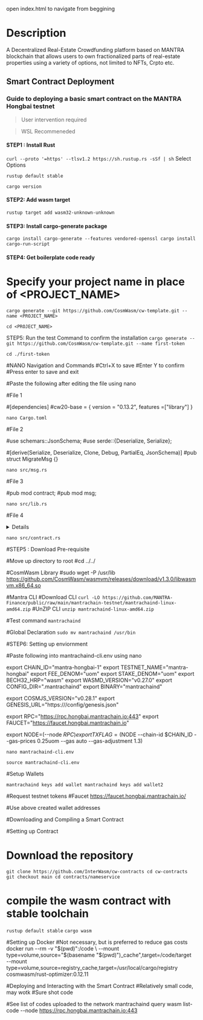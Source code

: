 open index.html to navigate from beggining

# Description
A Decentralized Real-Estate Crowdfunding platform based on MANTRA blockchain that allows users to own fractionalized parts of real-estate properties using a variety of options, not limited to NFTs, Crpto etc.

## Smart Contract Deployment

### Guide to deploying a basic smart contract on the MANTRA Hongbai testnet 
> User intervention required

> WSL Recommeneded

#### STEP1 : Install Rust
`curl --proto '=https' --tlsv1.2 https://sh.rustup.rs -sSf | sh`
Select Options

`rustup default stable`

`cargo version`


#### STEP2: Add wasm target
`rustup target add wasm32-unknown-unknown`


#### STEP3: Install cargo-generate package
`cargo install cargo-generate --features vendored-openssl
cargo install cargo-run-script
`

#### STEP4: Get boilerplate code ready 
# Specify your project name in place of <PROJECT_NAME>
`cargo generate --git https://github.com/CosmWasm/cw-template.git --name <PROJECT_NAME>`

`cd <PROJECT_NAME>`

STEP5: Run the test Command to confirm the installation
`cargo generate --git https://github.com/CosmWasm/cw-template.git --name first-token`

`cd ./first-token`

#NANO Navigation and Commands
#Ctrl+X to save
#Enter Y to confirm
#Press enter to save and exit

#Paste the following after editing the file using nano

#File 1

#[dependencies]
#cw20-base = {  version = "0.13.2", features =["library"] }

`nano Cargo.toml`


#File 2

#use schemars::JsonSchema;
#use serde::{Deserialize, Serialize};

#[derive(Serialize, Deserialize, Clone, Debug, PartialEq, JsonSchema)]
#pub struct MigrateMsg {}

`nano src/msg.rs`


#File 3

#pub mod contract;
#pub mod msg;

`nano src/lib.rs`


#File 4
<details>

#[cfg(not(feature = "library"))]
#use cosmwasm_std::entry_point;
#use cosmwasm_std::{
    to_binary, Binary, Deps, DepsMut, Env, MessageInfo, Response, StdResult,
};
#use cw20_base::ContractError;
#use cw20_base::enumerable::{query_all_allowances, query_all_accounts};
#use cw20_base::msg::{QueryMsg,ExecuteMsg};

#use crate::msg::MigrateMsg;
#use cw2::set_contract_version;
#use cw20_base::allowances::{
    execute_decrease_allowance, execute_increase_allowance, execute_send_from,
    execute_transfer_from, query_allowance, execute_burn_from,
};
#use cw20_base::contract::{
    execute_mint, execute_send, execute_transfer, execute_update_marketing,
    execute_upload_logo, query_balance, query_token_info, query_minter, query_download_logo, query_marketing_info, execute_burn,
};

// version info for migration info
#const CONTRACT_NAME: &str = "crates.io:cw20-token";
#const CONTRACT_VERSION: &str = env!("CARGO_PKG_VERSION");

#[cfg_attr(not(feature = "library"), entry_point)]
#pub fn instantiate(
    deps: DepsMut,
    env: Env,
    info: MessageInfo,
    msg: cw20_base::msg::InstantiateMsg,
) -> Result<Response, ContractError> {
    set_contract_version(deps.storage, CONTRACT_NAME, CONTRACT_VERSION)?;

    /* Execute the instantiate method from cw_20_base as the code from that
    library is already battle tested we do not have to re-write the full
    functionality: https://github.com/CosmWasm/cw-plus/tree/main/contracts/cw20-base*/
    Ok(cw20_base::contract::instantiate(deps, env, info, msg)?)
}

#[cfg_attr(not(feature = "library"), entry_point)]
#pub fn execute(
    deps: DepsMut,
    env: Env,
    info: MessageInfo,
    msg: ExecuteMsg,
) -> Result<Response, cw20_base::ContractError> {
    match msg {
        ExecuteMsg::Transfer { recipient, amount } => {
            execute_transfer(deps, env, info, recipient, amount)
        }
        ExecuteMsg::Burn { amount } => execute_burn(deps, env, info, amount),
        ExecuteMsg::Send {
            contract,
            amount,
            msg,
        } => execute_send(deps, env, info, contract, amount, msg),
        ExecuteMsg::Mint { recipient, amount } => execute_mint(deps, env, info, recipient, amount),
        ExecuteMsg::IncreaseAllowance {
            spender,
            amount,
            expires,
        } => execute_increase_allowance(deps, env, info, spender, amount, expires),
        ExecuteMsg::DecreaseAllowance {
            spender,
            amount,
            expires,
        } => execute_decrease_allowance(deps, env, info, spender, amount, expires),
        ExecuteMsg::TransferFrom {
            owner,
            recipient,
            amount,
        } => execute_transfer_from(deps, env, info, owner, recipient, amount),
        ExecuteMsg::BurnFrom { owner, amount } => execute_burn_from(deps, env, info, owner, amount),
        ExecuteMsg::SendFrom {
            owner,
            contract,
            amount,
            msg,
        } => execute_send_from(deps, env, info, owner, contract, amount, msg),
        ExecuteMsg::UpdateMarketing {
            project,
            description,
            marketing,
        } => execute_update_marketing(deps, env, info, project, description, marketing),
        ExecuteMsg::UploadLogo(logo) => execute_upload_logo(deps, env, info, logo),
    }
}

#[cfg_attr(not(feature = "library"), entry_point)]
#pub fn query(deps: Deps, _env: Env, msg: QueryMsg) -> StdResult<Binary> {
    match msg {
        /* Default methods from CW20 Standard with no modifications:
        https://github.com/CosmWasm/cw-plus/tree/main/contracts/cw20-base */
        QueryMsg::Balance { address } => to_binary(&query_balance(deps, address)?),
        QueryMsg::TokenInfo {} => to_binary(&query_token_info(deps)?),
        QueryMsg::Minter {} => to_binary(&query_minter(deps)?),
        QueryMsg::Allowance { owner, spender } => {
            to_binary(&query_allowance(deps, owner, spender)?)
        }
        QueryMsg::AllAllowances {
            owner,
            start_after,
            limit,
        } => to_binary(&query_all_allowances(deps, owner, start_after, limit)?),
        QueryMsg::AllAccounts { start_after, limit } => {
            to_binary(&query_all_accounts(deps, start_after, limit)?)
        }
        QueryMsg::MarketingInfo {} => to_binary(&query_marketing_info(deps)?),
        QueryMsg::DownloadLogo {} => to_binary(&query_download_logo(deps)?),
    }
}

#[cfg_attr(not(feature = "library"), entry_point)]
#pub fn migrate(_deps: DepsMut, _env: Env, _msg: MigrateMsg) -> StdResult<Response> {
    Ok(Response::default())
} 

</details>

`nano src/contract.rs`


#STEP5 : Download Pre-requisite

#Move up directory to root
#cd ../../

#CosmWasm Library
#sudo wget -P /usr/lib https://github.com/CosmWasm/wasmvm/releases/download/v1.3.0/libwasmvm.x86_64.so 

#Mantra CLI
#Download CLI
`curl -LO https://github.com/MANTRA-Finance/public/raw/main/mantrachain-testnet/mantrachaind-linux-amd64.zip`
#UnZIP CLI
`unzip mantrachaind-linux-amd64.zip`

#Test command
`mantrachaind`

#Global Declaration
`sudo mv mantrachaind /usr/bin`


#STEP6: Setting up enviornment

#Paste following into mantrachaind-cli.env using nano

export CHAIN_ID="mantra-hongbai-1"
export TESTNET_NAME="mantra-hongbai"
export FEE_DENOM="uom"
export STAKE_DENOM="uom"
export BECH32_HRP="wasm"
export WASMD_VERSION="v0.27.0"
export CONFIG_DIR=".mantrachaind"
export BINARY="mantrachaind"

export COSMJS_VERSION="v0.28.1"
export GENESIS_URL="https://<location-to-be-provided>/config/genesis.json"

export RPC="https://rpc.hongbai.mantrachain.io:443"
export FAUCET="https://faucet.hongbai.mantrachain.io"

export NODE=(--node $RPC)
export TXFLAG=($NODE --chain-id $CHAIN_ID --gas-prices 0.25uom --gas auto --gas-adjustment 1.3)

`nano mantrachaind-cli.env`

`source mantrachaind-cli.env`

#Setup Wallets

`mantrachaind keys add wallet
mantrachaind keys add wallet2`

#Request testnet tokens
#Faucet
https://faucet.hongbai.mantrachain.io/

#Use above created wallet addresses


#Downloading and Compiling a Smart Contract

#Setting up Contract
# Download the repository
`git clone https://github.com/InterWasm/cw-contracts
cd cw-contracts
git checkout main
cd contracts/nameservice`

# compile the wasm contract with stable toolchain
`rustup default stable`
`cargo wasm`

#Setting up Docker
#Not necessary, but is preferred to reduce gas costs
docker run --rm -v "$(pwd)":/code \
  --mount type=volume,source="$(basename "$(pwd)")_cache",target=/code/target \
  --mount type=volume,source=registry_cache,target=/usr/local/cargo/registry \
  cosmwasm/rust-optimizer:0.12.11


#Deploying and Interacting with the Smart Contract
#Relatively small code, may wotk
#Sure shot code

#See list of codes uploaded to the network
mantrachaind query wasm list-code --node https://rpc.hongbai.mantrachain.io:443

#
